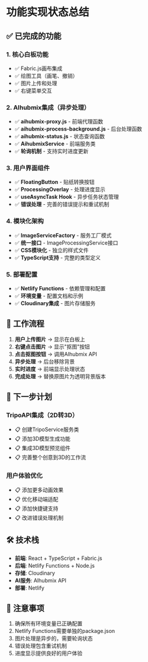 # 功能实现状态总结

## ✅ 已完成的功能

### 1. 核心白板功能
- ✅ Fabric.js画布集成
- ✅ 绘图工具（画笔、撤销）
- ✅ 图片上传和处理
- ✅ 右键菜单交互

### 2. AIhubmix集成（异步处理）
- ✅ **aihubmix-proxy.js** - 前端代理函数
- ✅ **aihubmix-process-background.js** - 后台处理函数
- ✅ **aihubmix-status.js** - 状态查询函数
- ✅ **AihubmixService** - 前端服务类
- ✅ **轮询机制** - 支持实时进度更新

### 3. 用户界面组件
- ✅ **FloatingButton** - 贴纸转换按钮
- ✅ **ProcessingOverlay** - 处理进度显示
- ✅ **useAsyncTask Hook** - 异步任务状态管理
- ✅ **错误处理** - 完善的错误提示和重试机制

### 4. 模块化架构
- ✅ **ImageServiceFactory** - 服务工厂模式
- ✅ **统一接口** - ImageProcessingService接口
- ✅ **CSS模块化** - 独立的样式文件
- ✅ **TypeScript支持** - 完整的类型定义

### 5. 部署配置
- ✅ **Netlify Functions** - 依赖管理和配置
- ✅ **环境变量** - 配置文档和示例
- ✅ **Cloudinary集成** - 图片存储服务

## 🔄 工作流程

1. **用户上传图片** → 显示在白板上
2. **右键点击图片** → 显示"抠图"按钮
3. **点击抠图按钮** → 调用AIhubmix API
4. **异步处理** → 后台移除背景
5. **实时进度** → 前端显示处理状态
6. **完成处理** → 替换原图片为透明背景版本

## 🎯 下一步计划

### TripoAPI集成（2D转3D）
- 📋 创建TripoService服务类
- 📋 添加3D模型生成功能
- 📋 集成3D模型预览组件
- 📋 完善整个创意到3D的工作流

### 用户体验优化
- 📋 添加更多动画效果
- 📋 优化移动端适配
- 📋 添加快捷键支持
- 📋 改进错误处理机制

## 🛠️ 技术栈

- **前端**: React + TypeScript + Fabric.js
- **后端**: Netlify Functions + Node.js
- **存储**: Cloudinary
- **AI服务**: AIhubmix API
- **部署**: Netlify

## 📝 注意事项

1. 确保所有环境变量已正确配置
2. Netlify Functions需要单独的package.json
3. 图片处理是异步的，需要轮询状态
4. 错误处理包含重试机制
5. 进度显示提供良好的用户体验 